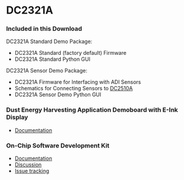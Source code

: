 # DC2321A
### Included in this Download
DC2321A Standard Demo Package:
* DC2321A Standard (factory default) Firmware
* DC2321A Standard Python GUI

DC2321A Sensor Demo Package:
* DC2321A Firmware for Interfacing with ADI Sensors
* Schematics for Connecting Sensors to [DC2510A](http://www.linear.com/solutions/7663)
* DC2321A Sensor Demo Python GUI

### Dust Energy Harvesting Application Demoboard with E-Ink Display

* [Documentation](http://www.linear.com/solutions/7662)

### On-Chip Software Development Kit

* [Documentation](https://dustcloud.atlassian.net/wiki/display/OCSDK)
* [Discussion](https://dustcloud.atlassian.net/wiki/questions)
* [Issue tracking](https://dustcloud.atlassian.net/browse/OCSDK)
